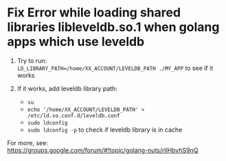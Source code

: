 
# Fix Error while loading shared libraries libleveldb.so.1 when golang apps which use leveldb

1. Try to run:  
   `LD_LIBRARY_PATH=/home/XX_ACCOUNT/LEVELDB_PATH ./MY_APP` to see if it works

2. If it works, add leveldb library path:  
   * `su`
   * `echo '/home/XX_ACCOUNT/LEVELDB_PATH' > /etc/ld.so.conf.d/leveldb.conf`
   * `sudo ldconfig`
   * `sudo ldconfig -p` to check if leveldb library is in cache
   
For more, see:  
<https://groups.google.com/forum/#!topic/golang-nuts/rllHbvhS9nQ>
